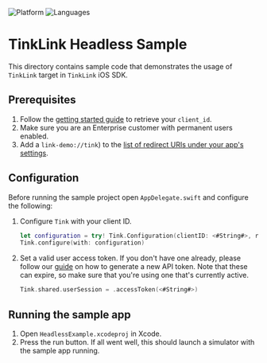 ![Platform](https://img.shields.io/badge/platform-iOS-orange.svg)
![Languages](https://img.shields.io/badge/languages-swift-orange.svg)

# TinkLink Headless Sample

This directory contains sample code that demonstrates the usage of `TinkLink` target in `TinkLink` iOS SDK.

## Prerequisites
1. Follow the [getting started guide](https://docs.tink.com/resources/getting-started/set-up-your-account) to retrieve your `client_id`.
2. Make sure you are an Enterprise customer with permanent users enabled.
3. Add a `link-demo://tink`) to the [list of redirect URIs under your app's settings](https://console.tink.com/overview).

## Configuration
Before running the sample project open `AppDelegate.swift` and configure the following:

1. Configure `Tink` with your client ID.
    ```swift
    let configuration = try! Tink.Configuration(clientID: <#String#>, redirectURI: URL(string: "link-demo://tink")!)
    Tink.configure(with: configuration)
    ```
    
2. Set a valid user access token. If you don't have one already, please follow our [guide](https://docs.tink.com/resources/getting-started/get-access-token) on how to generate a new API token. Note that these can expire, so make sure that you're using one that's currently active.
    ```swift
    Tink.shared.userSession = .accessToken(<#String#>)
    ```

## Running the sample app
1. Open `HeadlessExample.xcodeproj` in Xcode.
2. Press the run button. If all went well, this should launch a simulator with the sample app running.
